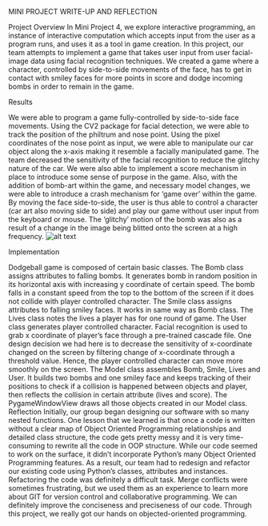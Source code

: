 MINI PROJECT WRITE-UP AND REFLECTION

Project Overview
In Mini Project 4, we explore interactive programming, an instance of interactive computation which accepts input from the user as a program runs, and uses it as a tool in game creation. In this project, our team attempts to implement a game that takes user input from user facial-image data using facial recognition techniques. We created a game where a character, controlled by side-to-side movements of the face, has to get in contact with smiley faces for more points in score and dodge incoming bombs in order to remain in the game. 

Results
 

We were able to program a game fully-controlled by side-to-side face movements. Using the CV2 package for facial detection, we were able to track the position of the philtrum and nose point. Using the pixel coordinates of the nose point as input, we were able to manipulate our car object along the x-axis making it resemble a facially manipulated game. The team decreased the sensitivity of the facial recognition to reduce the glitchy nature of the car.
We were also able to implement a score mechanism in place to introduce some sense of purpose in the game. Also, with the addition of bomb-art within the game, and necessary model changes, we were able to introduce a crash mechanism for ‘game over’ within the game. By moving the face side-to-side, the user is thus able to control a character (car art also moving side to side) and play our game without user input from the keyboard or mouse. The ‘glitchy’ motion of the bomb was also as a result of a change in the image being blitted onto the screen at a high frequency. 
![alt text](images/successful.png)
 
Implementation

Dodgeball game is composed of certain basic classes.
The Bomb class assigns attributes to falling bombs. It generates bomb in random position in its horizontal axis with increasing y coordinate of certain speed. The bomb falls in a constant speed from the top to the bottom of the screen if it does not collide with player controlled character. 
The Smile class assigns attributes to falling smiley faces.  It works in same way as Bomb class. The Lives class notes the lives a player has for one round of game. 
The User class generates player controlled character. Facial recognition is used to grab x coordinate of player’s face through a pre-trained cascade file. One design decision we had here is to decrease the sensitivity of x-coordinate changed on the screen by filtering change of x-coordinate through a threshold value. Hence, the player controlled character can move more smoothly on the screen. 
The Model class assembles Bomb, Smile, Lives and User. It builds two bombs and one smiley face and keeps tracking of their positions to check if a collision is happened between objects and player, then reflects the collision in certain attribute (lives and score). 
The PygameWindowView draws all those objects created in our Model class. 
Reflection
Initially, our group began designing our software with so many nested functions. One lesson that we learned is that once a code is written without a clear map of  Object Oriented Programming relationships and detailed class structure, the code gets pretty messy and it is very time-consuming to rewrite all the code in OOP structure. While our code seemed to work on the surface, it didn’t incorporate Python’s many Object Oriented Programming features. As a result, our team had to redesign and refactor our existing code using Python’s classes, attributes and instances. Refactoring the code was definitely a difficult task. 
Merge conflicts were sometimes frustrating, but we used them as an experience to learn more about GIT for version control and collaborative programming. We can definitely improve the conciseness and preciseness of our code. Through this project, we really got our hands on objected-oriented programming.

